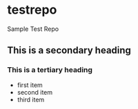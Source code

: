 # testrepo
Sample Test Repo
## This is a secondary heading
### This is a tertiary heading

* first item
* second item
* third item
